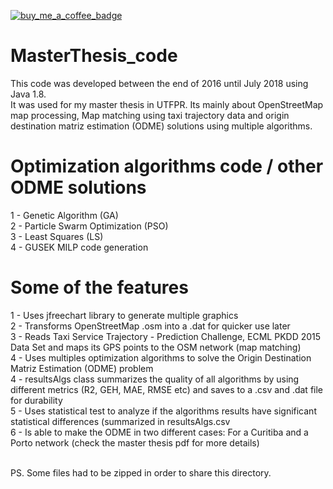 [![buy_me_a_coffee_badge](https://img.shields.io/badge/buy%20me%20a%20coffee-donate-yellow.svg)](https://www.buymeacoffee.com/lucianourgal)
# MasterThesis_code
 This code was developed between the end of 2016 until July 2018 using Java 1.8.<br>
 It was used for my master thesis in UTFPR. Its mainly about OpenStreetMap map processing, Map matching using taxi trajectory data and origin destination matriz estimation (ODME) solutions using multiple algorithms.
 
 # Optimization algorithms code / other ODME solutions
 1 - Genetic Algorithm (GA)<br>
 2 - Particle Swarm Optimization (PSO)<br>
 3 - Least Squares (LS)<br>
 4 - GUSEK MILP code generation<br>
 
 # Some of the features
 1 - Uses jfreechart library to generate multiple graphics<br>
 2 - Transforms OpenStreetMap .osm into a .dat for quicker use later<br>
 3 - Reads Taxi Service Trajectory - Prediction Challenge, ECML PKDD 2015 Data Set and maps its GPS points to the OSM network (map matching)<br>
 4 - Uses multiples optimization algorithms to solve the Origin Destination Matriz Estimation (ODME) problem<br>
 4 - resultsAlgs class summarizes the quality of all algorithms by using different metrics (R2, GEH, MAE, RMSE etc) and saves to a .csv and .dat file for durability<br>
 5 - Uses statistical test to analyze if the algorithms results have significant statistical differences (summarized in resultsAlgs.csv<br>
 6 - Is able to make the ODME in two different cases: For a Curitiba and a Porto network (check the master thesis pdf for more details)<br>
<br>

PS. Some files had to be zipped in order to share this directory.
